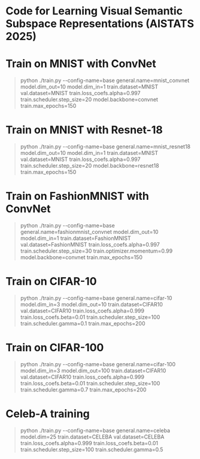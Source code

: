 # Code for Learning Visual Semantic Subspace Representations (AISTATS 2025)

# Train on MNIST with ConvNet
> python ./train.py --config-name=base general.name=mnist_convnet model.dim_out=10 model.dim_in=1 train.dataset=MNIST val.dataset=MNIST train.loss_coefs.alpha=0.997 train.scheduler.step_size=20 model.backbone=convnet train.max_epochs=150

# Train on MNIST with Resnet-18
> python ./train.py --config-name=base general.name=mnist_resnet18 model.dim_out=10 model.dim_in=1 train.dataset=MNIST val.dataset=MNIST train.loss_coefs.alpha=0.997 train.scheduler.step_size=20 model.backbone=resnet18 train.max_epochs=150

# Train on FashionMNIST with ConvNet
> python ./train.py --config-name=base general.name=fashionmnist_convnet model.dim_out=10 model.dim_in=1 train.dataset=FashionMNIST val.dataset=FashionMNIST train.loss_coefs.alpha=0.997 train.scheduler.step_size=30 train.optimizer.momentum=0.99 model.backbone=convnet train.max_epochs=150

# Train on CIFAR-10
> python ./train.py --config-name=base general.name=cifar-10 model.dim_in=3 model.dim_out=10 train.dataset=CIFAR10 val.dataset=CIFAR10 train.loss_coefs.alpha=0.999 train.loss_coefs.beta=0.01 train.scheduler.step_size=100 train.scheduler.gamma=0.1 train.max_epochs=200

# Train on CIFAR-100
> python ./train.py --config-name=base general.name=cifar-100 model.dim_in=3 model.dim_out=100 train.dataset=CIFAR10 val.dataset=CIFAR10 train.loss_coefs.alpha=0.999 train.loss_coefs.beta=0.01 train.scheduler.step_size=100 train.scheduler.gamma=0.7 train.max_epochs=200

# Celeb-A training
> python ./train.py --config-name=base general.name=celeba model.dim=25 train.dataset=CELEBA val.dataset=CELEBA train.loss_coefs.alpha=0.999 train.loss_coefs.beta=0.01 train.scheduler.step_size=100 train.scheduler.gamma=0.5
